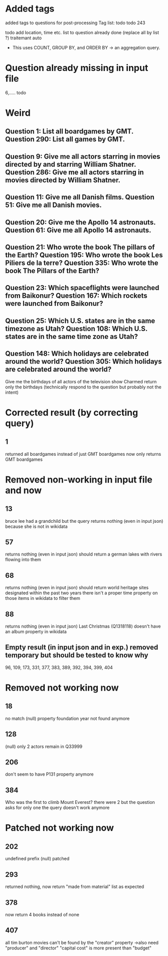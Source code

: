 # Added tags
added tags to questions for post-processing
Tag list: todo
todo 243

todo add location, time etc. list   to question already done (replace all by list ?)
traitemant auto
- This uses COUNT, GROUP BY, and ORDER BY → an aggregation query.


# Question already missing in input file
6,.....
todo

# Weird

Question 1: List all boardgames by GMT.
Question 290: List all games by GMT.
--------------------------------------------------
Question 9: Give me all actors starring in movies directed by and starring William Shatner.
Question 286: Give me all actors starring in movies directed by William Shatner.
--------------------------------------------------
Question 11: Give me all Danish films.
Question 51: Give me all Danish movies.
--------------------------------------------------
Question 20: Give me the Apollo 14 astronauts.
Question 61: Give me all Apollo 14 astronauts.
--------------------------------------------------
Question 21: Who wrote the book The pillars of the Earth?
Question 195: Who wrote the book Les Piliers de la terre?
Question 335: Who wrote the book The Pillars of the Earth?
--------------------------------------------------
Question 23: Which spaceflights were launched from Baikonur?
Question 167: Which rockets were launched from Baikonur?
--------------------------------------------------
Question 25: Which U.S. states are in the same timezone as Utah?
Question 108: Which U.S. states are in the same time zone as Utah?
--------------------------------------------------
Question 148: Which holidays are celebrated around the world?
Question 305: Which holidays are celebrated around the world?
--------------------------------------------------


Give me the birthdays of all actors of the television show Charmed
return only the birthdays (technically respond to the question but probably not the intent)


# Corrected result (by correcting query)

## 1
returned all boardgames instead of just GMT boardgames
now only returns GMT boardgames

# Removed non-working in input file and now

## 13
bruce lee had a grandchild but the query returns nothing (even in input json) because she is not in wikidata

## 57
returns nothing (even in input json) 
should return a german lakes with rivers flowing into them

## 68
returns nothing (even in input json)
should return world heritage sites designated within the past two years
there isn't a proper time property on those items in wikidata to filter them

## 88
returns nothing (even in input json)
Last Christmas (Q1318118) doesn't have an album property in wikidata

## Empty result (in input json and in exp.) removed temporary but should be tested to know why
96, 109, 173, 331, 377, 383, 389, 392, 394, 399, 404

# Removed not working now

## 18
no match (null)
property foundation year not found anymore

## 128 
(null)
only 2 actors remain in Q33999

## 206
don't seem to have P131 property anymore

## 384
Who was the first to climb Mount Everest?
there were 2 but the question asks for only one
the query doesn't work anymore

# Patched not working now
## 202
undefined prefix (null)
patched

## 293
returned nothing, now return "made from material" list as expected

## 378
now return 4 books instead of none

## 407
all tim burton movies can't be found by the "creator" property
->also need "producer" and "director"
"capital cost" is more present than "budget"
